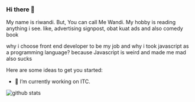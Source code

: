 ### Hi there 👋

My name is riwandi. But, You can call Me Wandi. My hobby is reading anything i see. like, advertising signpost, obat kuat ads and also comedy book

why i choose front end developer to be my job and why i took javascript as a programming language?
because Javascript is weird and made me mad also sucks

Here are some ideas to get you started:

- 🔭 I’m currently working on ITC.

![github stats](https://github-readme-stats.vercel.app/api?username=rwndy&show_icons=true)
